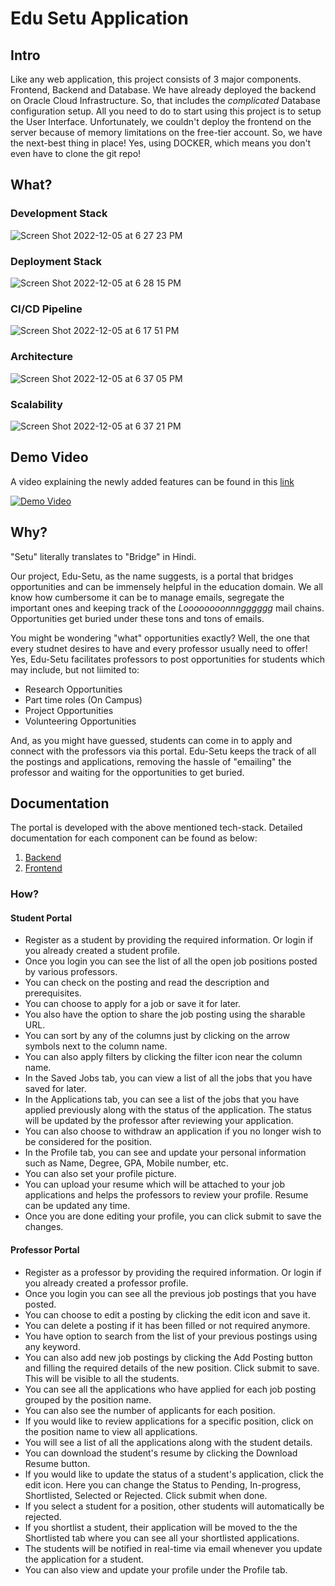 # Edu Setu Application


## Intro

Like any web application, this project consists of 3 major components. Frontend, Backend and Database.
We have already deployed the backend on Oracle Cloud Infrastructure. So, that includes the _complicated_ Database configuration setup. All you need to do to start using this project is to setup the User Interface. Unfortunately, we couldn't deploy the frontend on the server because of memory limitations on the free-tier account. So, we have the next-best thing in place! Yes, using DOCKER, which means you don't even have to clone the git repo!

## What?

### Development Stack

![Screen Shot 2022-12-05 at 6 27 23 PM](https://user-images.githubusercontent.com/30636208/205766015-6279b9ef-239b-4aa0-b7d4-15500d17c361.png)

### Deployment Stack

![Screen Shot 2022-12-05 at 6 28 15 PM](https://user-images.githubusercontent.com/30636208/205766386-35aaa0d0-25b2-4e7a-b55c-043ae10c40d4.png)

### CI/CD Pipeline

![Screen Shot 2022-12-05 at 6 17 51 PM](https://user-images.githubusercontent.com/30636208/205818343-13e63b04-b35e-4f2b-a78f-6fd073fa0192.png)



### Architecture

![Screen Shot 2022-12-05 at 6 37 05 PM](https://user-images.githubusercontent.com/30636208/205768119-c0776614-4319-4a15-9e98-10182211fab4.png)

### Scalability

![Screen Shot 2022-12-05 at 6 37 21 PM](https://user-images.githubusercontent.com/30636208/205768148-64120acc-3541-47ce-8f8d-eb24ae646867.png)


## Demo Video 

A video explaining the newly added features can be found in this [link](https://drive.google.com/file/d/1SAOqbMNJrZS7wzJ1X1OPpqAk_wSBRjD7/view?usp=sharing)

[![Demo Video](http://img.youtube.com/vi/-n5OHN_Oc7I/0.jpg)](http://www.youtube.com/watch?v=-n5OHN_Oc7I "Video Title")


## Why?

"Setu" literally translates to "Bridge" in Hindi.

Our project, Edu-Setu, as the name suggests, is a portal that bridges opportunities and can be immensely helpful in the education domain. We all know how cumbersome it can be to manage emails, segregate the important ones and keeping track of the _Loooooooonnngggggg_ mail chains. Opportunities get buried under these tons and tons of emails.

You might be wondering "what" opportunities exactly? Well, the one that every studnet desires to have and every professor usually need to offer! Yes, Edu-Setu facilitates professors to post opportunities for students which may include, but not liimited to:

-   Research Opportunities
-   Part time roles (On Campus)
-   Project Opportunities
-   Volunteering Opportunities

And, as you might have guessed, students can come in to apply and connect with the professors via this portal. Edu-Setu keeps the track of all the postings and applications, removing the hassle of "emailing" the professor and waiting for the opportunities to get buried.


## Documentation

The portal is developed with the above mentioned tech-stack. Detailed documentation for each component can be found as below:

1. [Backend](https://github.com/ekanshsinghal/edu-setu-group26-proj2/tree/main/docs/backend)
2. [Frontend](https://github.com/ekanshsinghal/edu-setu-group26-proj2/tree/main/docs/backend)


### How?

#### Student Portal
- Register as a student by providing the required information. Or login if you already created a student profile.
- Once you login you can see the list of all the open job positions posted by various professors.
- You can check on the posting and read the description and prerequisites.
- You can choose to apply for a job or save it for later.
- You also have the option to share the job posting using the sharable URL.
- You can sort by any of the columns just by clicking on the arrow symbols next to the column name.
- You can also apply filters by clicking the filter icon near the column name.
- In the Saved Jobs tab, you can view a list of all the jobs that you have saved for later.
- In the Applications tab, you can see a list of the jobs that you have applied previously along with the status of the application. The status will be updated by the professor after reviewing your application.
- You can also choose to withdraw an application if you no longer wish to be considered for the position.
- In the Profile tab, you can see and update your personal information such as Name, Degree, GPA, Mobile number, etc. 
- You can also set your profile picture. 
- You can upload your resume which will be attached to your job applications and helps the professors to review your profile. Resume can be updated any time.
- Once you are done editing your profile, you can click submit to save the changes.

#### Professor Portal
- Register as a professor by providing the required information. Or login if you already created a professor profile.
- Once you login you can see all the previous job postings that you have posted. 
- You can choose to edit a posting by clicking the edit icon and save it.
- You can delete a posting if it has been filled or not required anymore.
- You have option to search from the list of your previous postings using any keyword.
- You can also add new job postings by clicking the Add Posting button and filling the required details of the new position. Click submit to save. This will be visible to all the students.
- You can see all the applications who have applied for each job posting grouped by the position name. 
- You can also see the number of applicants for each position.
- If you would like to review applications for a specific position, click on the position name to view all applications.
- You will see a list of all the applications along with the student details.
- You can download the student's resume by clicking the Download Resume button.
- If you would like to update the status of a student's application, click the edit icon. Here you can change the Status to Pending, In-progress, Shortlisted, Selected or Rejected. Click submit when done.
- If you select a student for a position, other students will automatically be rejected.
- If you shortlist a student, their application will be moved to the the Shortlisted tab where you can see all your shortlisted applications.
- The students will be notified in real-time via email whenever you update the application for a student.
- You can also view and update your profile under the Profile tab. 
